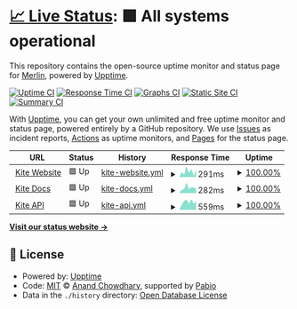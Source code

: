 # [📈 Live Status](https://merlinfuchs.github.io/kite-uptime): <!--live status--> **🟩 All systems operational**

This repository contains the open-source uptime monitor and status page for [Merlin](https://merlin.gg), powered by [Upptime](https://github.com/upptime/upptime).

[![Uptime CI](https://github.com/merlinfuchs/kite-uptime/workflows/Uptime%20CI/badge.svg)](https://github.com/merlinfuchs/kite-uptime/actions?query=workflow%3A%22Uptime+CI%22)
[![Response Time CI](https://github.com/merlinfuchs/kite-uptime/workflows/Response%20Time%20CI/badge.svg)](https://github.com/merlinfuchs/kite-uptime/actions?query=workflow%3A%22Response+Time+CI%22)
[![Graphs CI](https://github.com/merlinfuchs/kite-uptime/workflows/Graphs%20CI/badge.svg)](https://github.com/merlinfuchs/kite-uptime/actions?query=workflow%3A%22Graphs+CI%22)
[![Static Site CI](https://github.com/merlinfuchs/kite-uptime/workflows/Static%20Site%20CI/badge.svg)](https://github.com/merlinfuchs/kite-uptime/actions?query=workflow%3A%22Static+Site+CI%22)
[![Summary CI](https://github.com/merlinfuchs/kite-uptime/workflows/Summary%20CI/badge.svg)](https://github.com/merlinfuchs/kite-uptime/actions?query=workflow%3A%22Summary+CI%22)

With [Upptime](https://upptime.js.org), you can get your own unlimited and free uptime monitor and status page, powered entirely by a GitHub repository. We use [Issues](https://github.com/merlinfuchs/kite-uptime/issues) as incident reports, [Actions](https://github.com/merlinfuchs/kite-uptime/actions) as uptime monitors, and [Pages](https://merlinfuchs.github.io/kite-uptime) for the status page.

<!--start: status pages-->
<!-- This summary is generated by Upptime (https://github.com/upptime/upptime) -->
<!-- Do not edit this manually, your changes will be overwritten -->
<!-- prettier-ignore -->
| URL | Status | History | Response Time | Uptime |
| --- | ------ | ------- | ------------- | ------ |
| <img alt="" src="https://icons.duckduckgo.com/ip3/kite.onl.ico" height="13"> [Kite Website](https://kite.onl/) | 🟩 Up | [kite-website.yml](https://github.com/merlinfuchs/kite-uptime/commits/HEAD/history/kite-website.yml) | <details><summary><img alt="Response time graph" src="./graphs/kite-website/response-time-week.png" height="20"> 291ms</summary><br><a href="https://status.kite.onl/history/kite-website"><img alt="Response time 292" src="https://img.shields.io/endpoint?url=https%3A%2F%2Fraw.githubusercontent.com%2Fmerlinfuchs%2Fkite-uptime%2FHEAD%2Fapi%2Fkite-website%2Fresponse-time.json"></a><br><a href="https://status.kite.onl/history/kite-website"><img alt="24-hour response time 409" src="https://img.shields.io/endpoint?url=https%3A%2F%2Fraw.githubusercontent.com%2Fmerlinfuchs%2Fkite-uptime%2FHEAD%2Fapi%2Fkite-website%2Fresponse-time-day.json"></a><br><a href="https://status.kite.onl/history/kite-website"><img alt="7-day response time 291" src="https://img.shields.io/endpoint?url=https%3A%2F%2Fraw.githubusercontent.com%2Fmerlinfuchs%2Fkite-uptime%2FHEAD%2Fapi%2Fkite-website%2Fresponse-time-week.json"></a><br><a href="https://status.kite.onl/history/kite-website"><img alt="30-day response time 419" src="https://img.shields.io/endpoint?url=https%3A%2F%2Fraw.githubusercontent.com%2Fmerlinfuchs%2Fkite-uptime%2FHEAD%2Fapi%2Fkite-website%2Fresponse-time-month.json"></a><br><a href="https://status.kite.onl/history/kite-website"><img alt="1-year response time 292" src="https://img.shields.io/endpoint?url=https%3A%2F%2Fraw.githubusercontent.com%2Fmerlinfuchs%2Fkite-uptime%2FHEAD%2Fapi%2Fkite-website%2Fresponse-time-year.json"></a></details> | <details><summary><a href="https://status.kite.onl/history/kite-website">100.00%</a></summary><a href="https://status.kite.onl/history/kite-website"><img alt="All-time uptime 99.99%" src="https://img.shields.io/endpoint?url=https%3A%2F%2Fraw.githubusercontent.com%2Fmerlinfuchs%2Fkite-uptime%2FHEAD%2Fapi%2Fkite-website%2Fuptime.json"></a><br><a href="https://status.kite.onl/history/kite-website"><img alt="24-hour uptime 100.00%" src="https://img.shields.io/endpoint?url=https%3A%2F%2Fraw.githubusercontent.com%2Fmerlinfuchs%2Fkite-uptime%2FHEAD%2Fapi%2Fkite-website%2Fuptime-day.json"></a><br><a href="https://status.kite.onl/history/kite-website"><img alt="7-day uptime 100.00%" src="https://img.shields.io/endpoint?url=https%3A%2F%2Fraw.githubusercontent.com%2Fmerlinfuchs%2Fkite-uptime%2FHEAD%2Fapi%2Fkite-website%2Fuptime-week.json"></a><br><a href="https://status.kite.onl/history/kite-website"><img alt="30-day uptime 99.96%" src="https://img.shields.io/endpoint?url=https%3A%2F%2Fraw.githubusercontent.com%2Fmerlinfuchs%2Fkite-uptime%2FHEAD%2Fapi%2Fkite-website%2Fuptime-month.json"></a><br><a href="https://status.kite.onl/history/kite-website"><img alt="1-year uptime 99.99%" src="https://img.shields.io/endpoint?url=https%3A%2F%2Fraw.githubusercontent.com%2Fmerlinfuchs%2Fkite-uptime%2FHEAD%2Fapi%2Fkite-website%2Fuptime-year.json"></a></details>
| <img alt="" src="https://icons.duckduckgo.com/ip3/docs.kite.onl.ico" height="13"> [Kite Docs](https://docs.kite.onl/) | 🟩 Up | [kite-docs.yml](https://github.com/merlinfuchs/kite-uptime/commits/HEAD/history/kite-docs.yml) | <details><summary><img alt="Response time graph" src="./graphs/kite-docs/response-time-week.png" height="20"> 282ms</summary><br><a href="https://status.kite.onl/history/kite-docs"><img alt="Response time 306" src="https://img.shields.io/endpoint?url=https%3A%2F%2Fraw.githubusercontent.com%2Fmerlinfuchs%2Fkite-uptime%2FHEAD%2Fapi%2Fkite-docs%2Fresponse-time.json"></a><br><a href="https://status.kite.onl/history/kite-docs"><img alt="24-hour response time 243" src="https://img.shields.io/endpoint?url=https%3A%2F%2Fraw.githubusercontent.com%2Fmerlinfuchs%2Fkite-uptime%2FHEAD%2Fapi%2Fkite-docs%2Fresponse-time-day.json"></a><br><a href="https://status.kite.onl/history/kite-docs"><img alt="7-day response time 282" src="https://img.shields.io/endpoint?url=https%3A%2F%2Fraw.githubusercontent.com%2Fmerlinfuchs%2Fkite-uptime%2FHEAD%2Fapi%2Fkite-docs%2Fresponse-time-week.json"></a><br><a href="https://status.kite.onl/history/kite-docs"><img alt="30-day response time 273" src="https://img.shields.io/endpoint?url=https%3A%2F%2Fraw.githubusercontent.com%2Fmerlinfuchs%2Fkite-uptime%2FHEAD%2Fapi%2Fkite-docs%2Fresponse-time-month.json"></a><br><a href="https://status.kite.onl/history/kite-docs"><img alt="1-year response time 306" src="https://img.shields.io/endpoint?url=https%3A%2F%2Fraw.githubusercontent.com%2Fmerlinfuchs%2Fkite-uptime%2FHEAD%2Fapi%2Fkite-docs%2Fresponse-time-year.json"></a></details> | <details><summary><a href="https://status.kite.onl/history/kite-docs">100.00%</a></summary><a href="https://status.kite.onl/history/kite-docs"><img alt="All-time uptime 99.99%" src="https://img.shields.io/endpoint?url=https%3A%2F%2Fraw.githubusercontent.com%2Fmerlinfuchs%2Fkite-uptime%2FHEAD%2Fapi%2Fkite-docs%2Fuptime.json"></a><br><a href="https://status.kite.onl/history/kite-docs"><img alt="24-hour uptime 100.00%" src="https://img.shields.io/endpoint?url=https%3A%2F%2Fraw.githubusercontent.com%2Fmerlinfuchs%2Fkite-uptime%2FHEAD%2Fapi%2Fkite-docs%2Fuptime-day.json"></a><br><a href="https://status.kite.onl/history/kite-docs"><img alt="7-day uptime 100.00%" src="https://img.shields.io/endpoint?url=https%3A%2F%2Fraw.githubusercontent.com%2Fmerlinfuchs%2Fkite-uptime%2FHEAD%2Fapi%2Fkite-docs%2Fuptime-week.json"></a><br><a href="https://status.kite.onl/history/kite-docs"><img alt="30-day uptime 99.96%" src="https://img.shields.io/endpoint?url=https%3A%2F%2Fraw.githubusercontent.com%2Fmerlinfuchs%2Fkite-uptime%2FHEAD%2Fapi%2Fkite-docs%2Fuptime-month.json"></a><br><a href="https://status.kite.onl/history/kite-docs"><img alt="1-year uptime 99.99%" src="https://img.shields.io/endpoint?url=https%3A%2F%2Fraw.githubusercontent.com%2Fmerlinfuchs%2Fkite-uptime%2FHEAD%2Fapi%2Fkite-docs%2Fuptime-year.json"></a></details>
| <img alt="" src="https://icons.duckduckgo.com/ip3/api.kite.onl.ico" height="13"> [Kite API](https://api.kite.onl/v1/health) | 🟩 Up | [kite-api.yml](https://github.com/merlinfuchs/kite-uptime/commits/HEAD/history/kite-api.yml) | <details><summary><img alt="Response time graph" src="./graphs/kite-api/response-time-week.png" height="20"> 559ms</summary><br><a href="https://status.kite.onl/history/kite-api"><img alt="Response time 679" src="https://img.shields.io/endpoint?url=https%3A%2F%2Fraw.githubusercontent.com%2Fmerlinfuchs%2Fkite-uptime%2FHEAD%2Fapi%2Fkite-api%2Fresponse-time.json"></a><br><a href="https://status.kite.onl/history/kite-api"><img alt="24-hour response time 630" src="https://img.shields.io/endpoint?url=https%3A%2F%2Fraw.githubusercontent.com%2Fmerlinfuchs%2Fkite-uptime%2FHEAD%2Fapi%2Fkite-api%2Fresponse-time-day.json"></a><br><a href="https://status.kite.onl/history/kite-api"><img alt="7-day response time 559" src="https://img.shields.io/endpoint?url=https%3A%2F%2Fraw.githubusercontent.com%2Fmerlinfuchs%2Fkite-uptime%2FHEAD%2Fapi%2Fkite-api%2Fresponse-time-week.json"></a><br><a href="https://status.kite.onl/history/kite-api"><img alt="30-day response time 1130" src="https://img.shields.io/endpoint?url=https%3A%2F%2Fraw.githubusercontent.com%2Fmerlinfuchs%2Fkite-uptime%2FHEAD%2Fapi%2Fkite-api%2Fresponse-time-month.json"></a><br><a href="https://status.kite.onl/history/kite-api"><img alt="1-year response time 679" src="https://img.shields.io/endpoint?url=https%3A%2F%2Fraw.githubusercontent.com%2Fmerlinfuchs%2Fkite-uptime%2FHEAD%2Fapi%2Fkite-api%2Fresponse-time-year.json"></a></details> | <details><summary><a href="https://status.kite.onl/history/kite-api">100.00%</a></summary><a href="https://status.kite.onl/history/kite-api"><img alt="All-time uptime 99.98%" src="https://img.shields.io/endpoint?url=https%3A%2F%2Fraw.githubusercontent.com%2Fmerlinfuchs%2Fkite-uptime%2FHEAD%2Fapi%2Fkite-api%2Fuptime.json"></a><br><a href="https://status.kite.onl/history/kite-api"><img alt="24-hour uptime 100.00%" src="https://img.shields.io/endpoint?url=https%3A%2F%2Fraw.githubusercontent.com%2Fmerlinfuchs%2Fkite-uptime%2FHEAD%2Fapi%2Fkite-api%2Fuptime-day.json"></a><br><a href="https://status.kite.onl/history/kite-api"><img alt="7-day uptime 100.00%" src="https://img.shields.io/endpoint?url=https%3A%2F%2Fraw.githubusercontent.com%2Fmerlinfuchs%2Fkite-uptime%2FHEAD%2Fapi%2Fkite-api%2Fuptime-week.json"></a><br><a href="https://status.kite.onl/history/kite-api"><img alt="30-day uptime 100.00%" src="https://img.shields.io/endpoint?url=https%3A%2F%2Fraw.githubusercontent.com%2Fmerlinfuchs%2Fkite-uptime%2FHEAD%2Fapi%2Fkite-api%2Fuptime-month.json"></a><br><a href="https://status.kite.onl/history/kite-api"><img alt="1-year uptime 99.98%" src="https://img.shields.io/endpoint?url=https%3A%2F%2Fraw.githubusercontent.com%2Fmerlinfuchs%2Fkite-uptime%2FHEAD%2Fapi%2Fkite-api%2Fuptime-year.json"></a></details>

<!--end: status pages-->

[**Visit our status website →**](https://merlinfuchs.github.io/kite-uptime)

## 📄 License

- Powered by: [Upptime](https://github.com/upptime/upptime)
- Code: [MIT](./LICENSE) © [Anand Chowdhary](https://anandchowdhary.com), supported by [Pabio](https://pabio.com)
- Data in the `./history` directory: [Open Database License](https://opendatacommons.org/licenses/odbl/1-0/)
